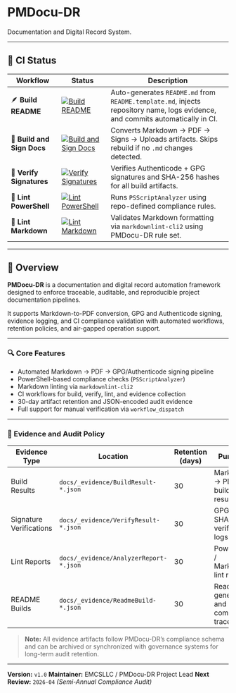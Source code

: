 # PMDocu-DR

Documentation and Digital Record System.

---

## 🧭 CI Status

| Workflow | Status | Description |
|-----------|--------|--------------|
| 🪶 **Build README** | [![Build README](https://github.com/${REPO}/actions/workflows/build-readme.yml/badge.svg)](https://github.com/${REPO}/actions/workflows/build-readme.yml) | Auto-generates `README.md` from `README.template.md`, injects repository name, logs evidence, and commits automatically in CI. |
| 🧹 **Build and Sign Docs** | [![Build and Sign Docs](https://github.com/${REPO}/actions/workflows/build-docs.yml/badge.svg)](https://github.com/${REPO}/actions/workflows/build-docs.yml) | Converts Markdown → PDF → Signs → Uploads artifacts. Skips rebuild if no `.md` changes detected. |
| 🔏 **Verify Signatures** | [![Verify Signatures](https://github.com/${REPO}/actions/workflows/verify-signature.yml/badge.svg)](https://github.com/${REPO}/actions/workflows/verify-signature.yml) | Verifies Authenticode + GPG signatures and SHA-256 hashes for all build artifacts. |
| 🧩 **Lint PowerShell** | [![Lint PowerShell](https://github.com/${REPO}/actions/workflows/lint-powershell.yml/badge.svg)](https://github.com/${REPO}/actions/workflows/lint-powershell.yml) | Runs `PSScriptAnalyzer` using repo-defined compliance rules. |
| 📝 **Lint Markdown** | [![Lint Markdown](https://github.com/${REPO}/actions/workflows/lint-markdown.yml/badge.svg)](https://github.com/${REPO}/actions/workflows/lint-markdown.yml) | Validates Markdown formatting via `markdownlint-cli2` using PMDocu-DR rule set. |

---

## 🧩 Overview

**PMDocu-DR** is a documentation and digital record automation framework designed to enforce
traceable, auditable, and reproducible project documentation pipelines.

It supports Markdown-to-PDF conversion, GPG and Authenticode signing, evidence logging, and CI compliance validation
with automated workflows, retention policies, and air-gapped operation support.

---

### 🔍 Core Features

- Automated Markdown → PDF → GPG/Authenticode signing pipeline
- PowerShell-based compliance checks (`PSScriptAnalyzer`)
- Markdown linting via `markdownlint-cli2`
- CI workflows for build, verify, lint, and evidence collection
- 30-day artifact retention and JSON-encoded audit evidence
- Full support for manual verification via `workflow_dispatch`

---

### 📜 Evidence and Audit Policy

| **Evidence Type** | **Location** | **Retention (days)** | **Purpose** |
|--------------------|--------------|----------------------|--------------|
| Build Results | `docs/_evidence/BuildResult-*.json` | 30 | Markdown → PDF build results |
| Signature Verifications | `docs/_evidence/VerifyResult-*.json` | 30 | GPG / SHA-256 verification logs |
| Lint Reports | `docs/_evidence/AnalyzerReport-*.json` | 30 | PowerShell / Markdown lint results |
| README Builds | `docs/_evidence/ReadmeBuild-*.json` | 30 | Readme generation and commit trace |

> **Note:** All evidence artifacts follow PMDocu-DR’s compliance schema
> and can be archived or synchronized with governance systems for long-term audit retention.

---

**Version:** `v1.0`
**Maintainer:** EMCSLLC / PMDocu-DR Project Lead
**Next Review:** `2026-04` *(Semi-Annual Compliance Audit)*
